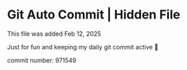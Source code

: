 # Git Auto Commit | Hidden File

This file was added Feb 12, 2025

Just for fun and keeping my daily git commit active 🤪

commit number: 971549
